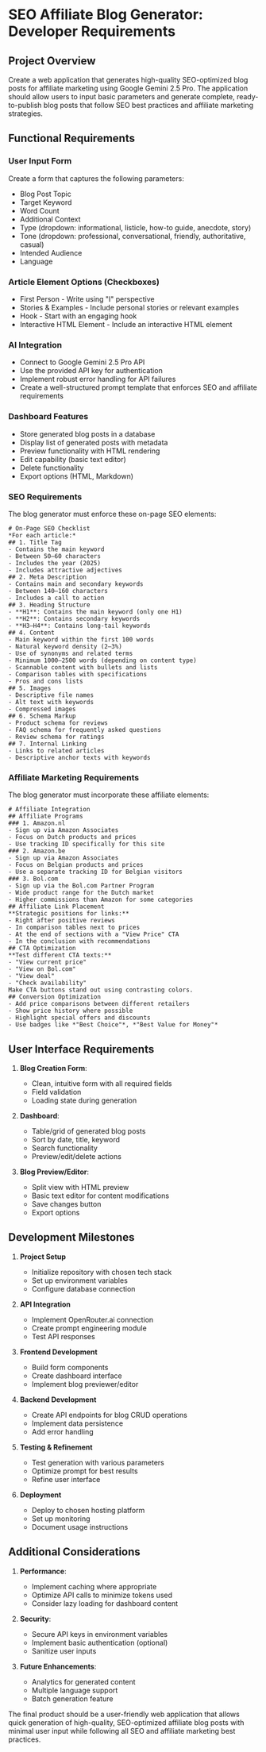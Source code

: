 # SEO Affiliate Blog Generator: Developer Requirements

## Project Overview
Create a web application that generates high-quality SEO-optimized blog posts for affiliate marketing using Google Gemini 2.5 Pro. The application should allow users to input basic parameters and generate complete, ready-to-publish blog posts that follow SEO best practices and affiliate marketing strategies.

## Functional Requirements

### User Input Form
Create a form that captures the following parameters:
- Blog Post Topic
- Target Keyword
- Word Count
- Additional Context
- Type (dropdown: informational, listicle, how-to guide, anecdote, story)
- Tone (dropdown: professional, conversational, friendly, authoritative, casual)
- Intended Audience
- Language

### Article Element Options (Checkboxes)
- First Person - Write using "I" perspective
- Stories & Examples - Include personal stories or relevant examples
- Hook - Start with an engaging hook
- Interactive HTML Element - Include an interactive HTML element

### AI Integration
- Connect to Google Gemini 2.5 Pro API
- Use the provided API key for authentication
- Implement robust error handling for API failures
- Create a well-structured prompt template that enforces SEO and affiliate requirements

### Dashboard Features
- Store generated blog posts in a database
- Display list of generated posts with metadata
- Preview functionality with HTML rendering
- Edit capability (basic text editor)
- Delete functionality
- Export options (HTML, Markdown)

### SEO Requirements
The blog generator must enforce these on-page SEO elements:

```
# On-Page SEO Checklist
*For each article:*
## 1. Title Tag
- Contains the main keyword  
- Between 50–60 characters  
- Includes the year (2025)  
- Includes attractive adjectives  
## 2. Meta Description
- Contains main and secondary keywords  
- Between 140–160 characters  
- Includes a call to action  
## 3. Heading Structure
- **H1**: Contains the main keyword (only one H1)  
- **H2**: Contains secondary keywords  
- **H3–H4**: Contains long-tail keywords  
## 4. Content
- Main keyword within the first 100 words  
- Natural keyword density (2–3%)  
- Use of synonyms and related terms  
- Minimum 1000–2500 words (depending on content type)  
- Scannable content with bullets and lists  
- Comparison tables with specifications  
- Pros and cons lists  
## 5. Images
- Descriptive file names  
- Alt text with keywords  
- Compressed images  
## 6. Schema Markup
- Product schema for reviews  
- FAQ schema for frequently asked questions  
- Review schema for ratings  
## 7. Internal Linking
- Links to related articles  
- Descriptive anchor texts with keywords  
```

### Affiliate Marketing Requirements
The blog generator must incorporate these affiliate elements:

```
# Affiliate Integration
## Affiliate Programs
### 1. Amazon.nl
- Sign up via Amazon Associates  
- Focus on Dutch products and prices  
- Use tracking ID specifically for this site  
### 2. Amazon.be
- Sign up via Amazon Associates  
- Focus on Belgian products and prices  
- Use a separate tracking ID for Belgian visitors  
### 3. Bol.com
- Sign up via the Bol.com Partner Program  
- Wide product range for the Dutch market  
- Higher commissions than Amazon for some categories  
## Affiliate Link Placement
**Strategic positions for links:**
- Right after positive reviews  
- In comparison tables next to prices  
- At the end of sections with a "View Price" CTA  
- In the conclusion with recommendations  
## CTA Optimization
**Test different CTA texts:**
- "View current price"  
- "View on Bol.com"  
- "View deal"  
- "Check availability"  
Make CTA buttons stand out using contrasting colors.
## Conversion Optimization
- Add price comparisons between different retailers  
- Show price history where possible  
- Highlight special offers and discounts  
- Use badges like *"Best Choice"*, *"Best Value for Money"*
```


## User Interface Requirements

1. **Blog Creation Form**:
   - Clean, intuitive form with all required fields
   - Field validation
   - Loading state during generation

2. **Dashboard**:
   - Table/grid of generated blog posts
   - Sort by date, title, keyword
   - Search functionality
   - Preview/edit/delete actions

3. **Blog Preview/Editor**:
   - Split view with HTML preview
   - Basic text editor for content modifications
   - Save changes button
   - Export options

## Development Milestones

1. **Project Setup**
   - Initialize repository with chosen tech stack
   - Set up environment variables
   - Configure database connection

2. **API Integration**
   - Implement OpenRouter.ai connection
   - Create prompt engineering module
   - Test API responses

3. **Frontend Development**
   - Build form components
   - Create dashboard interface
   - Implement blog previewer/editor

4. **Backend Development**
   - Create API endpoints for blog CRUD operations
   - Implement data persistence
   - Add error handling

5. **Testing & Refinement**
   - Test generation with various parameters
   - Optimize prompt for best results
   - Refine user interface

6. **Deployment**
   - Deploy to chosen hosting platform
   - Set up monitoring
   - Document usage instructions

## Additional Considerations

1. **Performance**:
   - Implement caching where appropriate
   - Optimize API calls to minimize tokens used
   - Consider lazy loading for dashboard content

2. **Security**:
   - Secure API keys in environment variables
   - Implement basic authentication (optional)
   - Sanitize user inputs

3. **Future Enhancements**:
   - Analytics for generated content
   - Multiple language support
   - Batch generation feature

The final product should be a user-friendly web application that allows quick generation of high-quality, SEO-optimized affiliate blog posts with minimal user input while following all SEO and affiliate marketing best practices.